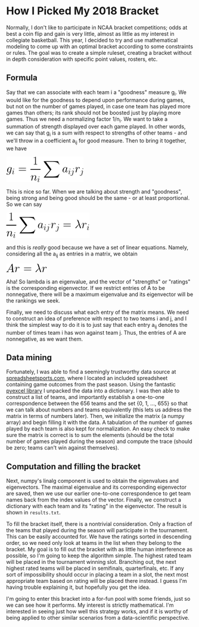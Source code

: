 # How I Picked My 2018 Bracket

Normally, I don't like to participate in NCAA bracket competitions;
odds at best a coin flip and gain is very little, almost as little as
my interest in collegiate basketball. This year, I decided to try and
use mathematical modeling to come up with an optimal bracket according
to some constraints or rules. The goal was to create a simple ruleset,
creating a bracket without in depth consideration with specific point
values, rosters, etc.

## Formula

Say that we can associate with each team i a "goodness" measure
g<sub>i</sub>. We would like for the goodness to depend upon
performance during games, but not on the number of games played, in
case one team has played more games than others; its rank should not
be boosted just by playing more games. Thus we need a normalizing
factor 1/n<sub>i</sub>. We want to take a summation of strength
displayed over each game played. In other words, we can say that
g<sub>i</sub> is a sum with respect to strengths of other teams - and
we'll throw in a coefficient a<sub>ij</sub> for good measure. Then to
bring it together, we have

![one](img/one.png)

This is nice so far. When we are talking about strength and
"goodness", being strong and being good should be the same - or at
least proportional. So we can say

![two](img/two.png)

and this is *really* good because we have a set of linear
equations. Namely, considering all the a<sub>ij</sub> as entries in a
matrix, we obtain

![three](img/three.png)

Aha! So lambda is an eigenvalue, and the vector of "strengths" or
"ratings" is the corresponding eigenvector. If we restrict entries of
A to be nonnegative, there will be a maximum eigenvalue and its
eigenvector will be the rankings we seek.

Finally, we need to discuss what each entry of the matrix means. We
need to construct an idea of preference with respect to two teams i
and j, and I think the simplest way to do it is to just say that each
entry a<sub>ij</sub> denotes the number of times team i has won
against team j. Thus, the entries of A are nonnegative, as we want
them.

## Data mining

Fortunately, I was able to find a seemingly trustworthy data source at
[spreadsheetsports.com](https://spreadsheetsports.com), where I
located an included spreadsheet containing game outcomes from the past
season.  Using the fantastic [pyexcel
library](https://github.com/pyexcel/pyexcel) I unpacked the data into
a dictionary. I was then able to construct a list of teams, and
importantly establish a one-to-one correspondence between the 656
teams and the set {0, 1, ..., 655} so that we can talk about numbers
and teams equivalently (this lets us address the matrix in terms of
numbers later). Then, we initialize the matrix (a numpy array) and
begin filling it with the data. A tabulation of the number of games
played by each team is also kept for normalization. An easy check to
make sure the matrix is correct is to sum the elements (should be the
total number of games played during the season) and compute the trace
(should be zero; teams can't win against themselves).

## Computation and filling the bracket

Next, numpy's linalg component is used to obtain the eigenvalues and
eigenvectors. The maximal eigenvalue and its corresponding eigenvector
are saved, then we use our earlier one-to-one correspondence to get
team names back from the index values of the vector. Finally, we
construct a dictionary with each team and its "rating" in the
eigenvector. The result is shown in `results.txt`.

To fill the bracket itself, there is a nontrivial consideration. Only
a fraction of the teams that played during the season will participate
in the tournament. This can be easily accounted for. We have the
ratings sorted in descending order, so we need only look at teams in
the list when they belong to the bracket. My goal is to fill out the
bracket with as little human interference as possible, so I'm going to
keep the algorithm simple. The highest rated team will be placed in
the tournament winning slot. Branching out, the next highest rated
teams will be placed in semifinals, quarterfinals, etc. If any sort of
impossibility should occur in placing a team in a slot, the next most
appropriate team based on rating will be placed there instead. I guess
I'm having trouble explaining it, but hopefully you get the idea.

I'm going to enter this bracket into a for-fun pool with some friends,
just so we can see how it performs. My interest is strictly
mathematical. I'm interested in seeing just how well this strategy
works, and if it is worthy of being applied to other similar scenarios
from a data-scientific perspective.
